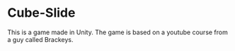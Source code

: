 # Cube-Slide
This is a game made in Unity. The game is based on a youtube course from a guy called Brackeys.

